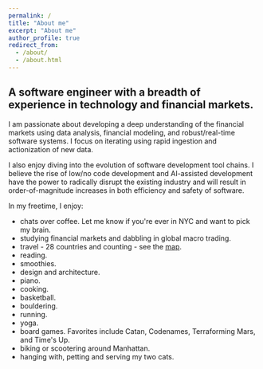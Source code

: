 ```yaml
---
permalink: /
title: "About me"
excerpt: "About me"
author_profile: true
redirect_from:
  - /about/
  - /about.html
---
```


## A software engineer with a breadth of experience in technology and financial markets.

I am passionate about developing a deep understanding of the financial markets using data analysis, financial modeling, and robust/real-time software systems. I focus on iterating using rapid ingestion and actionization of new data.

I also enjoy diving into the evolution of software development tool chains. I believe the rise of low/no code development and AI-assisted development have the power to radically disrupt the existing industry and will result in order-of-magnitude increases in both efficiency and safety of software.

In my freetime, I enjoy:

- chats over coffee. Let me know if you're ever in NYC and want to pick my brain.
- studying financial markets and dabbling in global macro trading.
- travel - 28 countries and counting - see the [map](https://mikeshen.github.io/images/MapChart_Map.png).
- reading.
- smoothies.
- design and architecture.
- piano.
- cooking.
- basketball.
- bouldering.
- running.
- yoga.
- board games. Favorites include Catan, Codenames, Terraforming Mars, and Time's Up.
- biking or scootering around Manhattan.
- hanging with, petting and serving my two cats.

